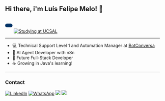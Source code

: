 ## Hi there, i'm Luís Felipe Melo!  👋

<p style="display: inline-block; background-color: #003366; color: white; padding: 6px 12px; border-radius: 6px; font-size: 18px; font-family: Arial, sans-serif; font-weight: bold;">
</p>
<a href="https://www.ucsal.br/">
  <img src="https://img.shields.io/static/v1?label=Studying%20at%20UCSAL&message=Systems%20Analysis%20%26%20Development&labelColor=003366&color=6f42c1&style=flat" alt="Studying at UCSAL">
</a>

<hr>

- 💻 Technical Support Level 1 and Automation Manager at [BotConversa](https://www.linkedin.com/company/botconversa/posts/?feedView=all)
- 🤖 AI Agent Developer with n8n
- 🚀 Future Full-Stack Developer
- ☕ Growing in Java's learning!

<hr>

### Contact
<div> 
  <!--<a href="https://www.youtube.com/@luisfelipemelo_9622" target="_blank"><img src="https://img.shields.io/badge/YouTube-FF0000?style=for-the-badge&logo=youtube&logoColor=white" target="_blank"></a>-->
  <a href="https://www.linkedin.com/in/lu%C3%ADs-felipe-melo-814510275/" target="_blank"><img src="https://img.shields.io/badge/-LinkedIn-%230077B5?style=for-the-badge&logo=linkedin&logoColor=white" alt="LinkedIn"></a>
  <a href="https://wa.me/5571993994170" target="_blank"><img src="https://img.shields.io/badge/-WhatsApp-25D366?style=for-the-badge&logo=whatsapp&logoColor=white" alt="WhatsApp"></a>
  <a href = "mailto:luisfelipemelo56@gmail.com"><img src="https://img.shields.io/badge/-Gmail-%23333?style=for-the-badge&logo=gmail&logoColor=white" target="_blank"></a>
  <a href="https://instagram.com/lf.melo56" target="_blank"><img src="https://img.shields.io/badge/-Instagram-%23E4405F?style=for-the-badge&logo=instagram&logoColor=white" target="_blank"></a>
  
  

</div>
